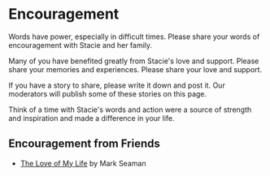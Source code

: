 # Encouragement

Words have power, especially in difficult times.  Please share your words of encouragement with Stacie and her family.  

Many of you have benefited greatly from Stacie's love and support.  Please share your memories and experiences.  Please share your love and support.  

If you have a story to share, please write it down and post it.  Our moderators will publish some of these stories on this page.

Think of a time with Stacie's words and action were a source of strength and inspiration and made a difference in your life.


## Encouragement from Friends

* [The Love of My Life](stories-LoveOfMyLife.md) by Mark Seaman

